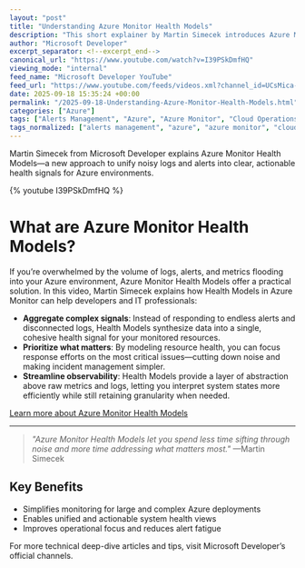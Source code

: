 ```yaml
---
layout: "post"
title: "Understanding Azure Monitor Health Models"
description: "This short explainer by Martin Simecek introduces Azure Monitor Health Models, a concept designed to help developers and IT professionals cut through the noise of logs, alerts, and metrics by providing a streamlined, actionable view of system health. The video highlights how Health Models can improve operational efficiency and enable more targeted incident response in environments where Azure Monitor is used for observability."
author: "Microsoft Developer"
excerpt_separator: <!--excerpt_end-->
canonical_url: "https://www.youtube.com/watch?v=I39PSkDmfHQ"
viewing_mode: "internal"
feed_name: "Microsoft Developer YouTube"
feed_url: "https://www.youtube.com/feeds/videos.xml?channel_id=UCsMica-v34Irf9KVTh6xx-g"
date: 2025-09-18 15:35:24 +00:00
permalink: "/2025-09-18-Understanding-Azure-Monitor-Health-Models.html"
categories: ["Azure"]
tags: ["Alerts Management", "Azure", "Azure Monitor", "Cloud Operations", "Health Models", "Incident Response", "Metrics", "Microsoft", "Monitoring", "Observability", "OneDevQuestion", "System Health", "Videos"]
tags_normalized: ["alerts management", "azure", "azure monitor", "cloud operations", "health models", "incident response", "metrics", "microsoft", "monitoring", "observability", "onedevquestion", "system health", "videos"]
---
```


Martin Simecek from Microsoft Developer explains Azure Monitor Health Models—a new approach to unify noisy logs and alerts into clear, actionable health signals for Azure environments.<!--excerpt_end-->

{% youtube I39PSkDmfHQ %}

# What are Azure Monitor Health Models?

If you’re overwhelmed by the volume of logs, alerts, and metrics flooding into your Azure environment, Azure Monitor Health Models offer a practical solution. In this video, Martin Simecek explains how Health Models in Azure Monitor can help developers and IT professionals:

- **Aggregate complex signals**: Instead of responding to endless alerts and disconnected logs, Health Models synthesize data into a single, cohesive health signal for your monitored resources.
- **Prioritize what matters**: By modeling resource health, you can focus response efforts on the most critical issues—cutting down noise and making incident management simpler.
- **Streamline observability**: Health Models provide a layer of abstraction above raw metrics and logs, letting you interpret system states more efficiently while still retaining granularity when needed.

[Learn more about Azure Monitor Health Models](https://msft.it/6059sWSp3)

---

> _"Azure Monitor Health Models let you spend less time sifting through noise and more time addressing what matters most."_ —Martin Simecek

## Key Benefits

- Simplifies monitoring for large and complex Azure deployments
- Enables unified and actionable system health views
- Improves operational focus and reduces alert fatigue

For more technical deep-dive articles and tips, visit Microsoft Developer’s official channels.
